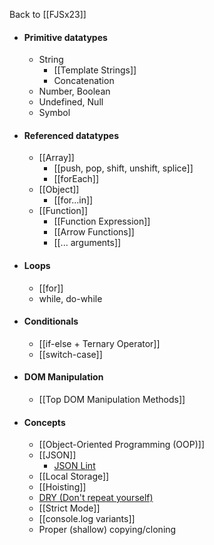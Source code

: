 Back to [[FJSx23]]

- #### Primitive datatypes
	- String
		- [[Template Strings]]
		- Concatenation
	- Number, Boolean
	- Undefined, Null
	- Symbol
- #### Referenced datatypes
	- [[Array]]
		- [[push, pop, shift, unshift, splice]]
		- [[forEach]]
	- [[Object]]
		- [[for...in]]
	- [[Function]]
		- [[Function Expression]]
		- [[Arrow Functions]]
		- [[... arguments]]
- #### Loops
	- [[for]]
	- while, do-while
- #### Conditionals
	- [[if-else + Ternary Operator]]
	- [[switch-case]]
- #### DOM Manipulation
	- [[Top DOM Manipulation Methods]]
- #### Concepts
	- [[Object-Oriented Programming (OOP)]]
	- [[JSON]]
		- [JSON Lint](https://jsonlint.com)
	- [[Local Storage]]
	- [[Hoisting]]
	- [DRY (Don't repeat yourself)](DRY.md)
	- [[Strict Mode]]
	- [[console.log variants]]
	- Proper (shallow) copying/cloning